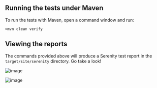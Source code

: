 ## Running the tests under Maven
To run the tests with Maven, open a command window and run:

```
>mvn clean verify
```

## Viewing the reports
The commands provided above will produce a Serenity test report in the `target/site/serenity` directory. Go take a look!

![image](https://github.com/Jacobvu84/retrieving-weather-data/assets/983936/a81e69f3-f99a-48da-9a86-3d66b28e0cd8)

![image](https://github.com/Jacobvu84/retrieving-weather-data/assets/983936/74c90b15-51d6-4ee1-be00-1bca730e55be)


